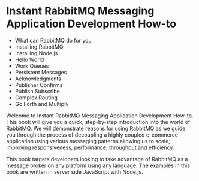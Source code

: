 Instant RabbitMQ Messaging Application Development How-to
====

- What can RabbitMQ do for you
- Installing RabbitMQ	
- Installing Node.js
- Hello World
- Work Queues
- Persistent Messages
- Acknowledgments
- Publisher Confirms
- Publish Subscribe	
- Complex Routing	
- Go Forth and Multiply

Welcome to Instant RabbitMQ Messaging Application Development How-to. This book will give you a quick, step-by-step introduction into the world of RabbitMQ. We will demonstrate reasons for using RabbitMQ as we guide you through the process of decoupling a highly coupled e-commerce application using various messaging patterns allowing us to scale; improving responsiveness, performance, throughput and efficiency.

This book targets developers looking to take advantage of RabbitMQ as a message broker on any platform using any language.  The examples in this book are written in server side JavaScript with Node.js.  
